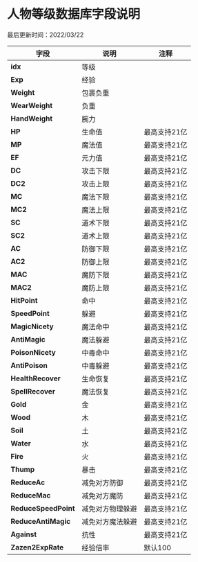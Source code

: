 # 人物等级数据库字段说明

最后更新时间：2022/03/22<br />


| **字段**               | **说明**   | **注释**  |
|----------------------|----------|---------|
| **idx**              | 等级       | &nbsp;  |
| **Exp**              | 经验       | &nbsp;  |
| **Weight**           | 包裹负重     | &nbsp;  |
| **WearWeight**       | 负重       | &nbsp;  |
| **HandWeight**       | 腕力       | &nbsp;  |
| **HP**               | 生命值      | 最高支持21亿 |
| **MP**               | 魔法值      | 最高支持21亿 |
| **EF**               | 元力值      | 最高支持21亿 |
| **DC**               | 攻击下限     | 最高支持21亿 |
| **DC2**              | 攻击上限     | 最高支持21亿 |
| **MC**               | 魔法下限     | 最高支持21亿 |
| **MC2**              | 魔法上限     | 最高支持21亿 |
| **SC**               | 道术下限     | 最高支持21亿 |
| **SC2**              | 道术上限     | 最高支持21亿 |
| **AC**               | 防御下限     | 最高支持21亿 |
| **AC2**              | 防御上限     | 最高支持21亿 |
| **MAC**              | 魔防下限     | 最高支持21亿 |
| **MAC2**             | 魔防上限     | 最高支持21亿 |
| **HitPoint**         | 命中       | 最高支持21亿 |
| **SpeedPoint**       | 躲避       | 最高支持21亿 |
| **MagicNicety**      | 魔法命中     | 最高支持21亿 |
| **AntiMagic**        | 魔法躲避     | 最高支持21亿 |
| **PoisonNicety**     | 中毒命中     | 最高支持21亿 |
| **AntiPoison**       | 中毒躲避     | 最高支持21亿 |
| **HealthRecover**    | 生命恢复     | 最高支持21亿 |
| **SpellRecover**     | 魔法恢复     | 最高支持21亿 |
| **Gold**             | 金        | 最高支持21亿 |
| **Wood**             | 木        | 最高支持21亿 |
| **Soil**             | 土        | 最高支持21亿 |
| **Water**            | 水        | 最高支持21亿 |
| **Fire**             | 火        | 最高支持21亿 |
| **Thump**            | 暴击       | 最高支持21亿 |
| **ReduceAc**         | 减免对方防御   | 最高支持21亿 |
| **ReduceMac**        | 减免对方魔防   | 最高支持21亿 |
| **ReduceSpeedPoint** | 减免对方物理躲避 | 最高支持21亿 |
| **ReduceAntiMagic**  | 减免对方魔法躲避 | 最高支持21亿 |
| **Against**          | 抗性       | 最高支持21亿 |
| **Zazen2ExpRate**    | 经验倍率     | 默认100   |
